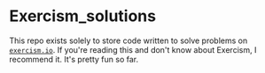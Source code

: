 # Exercism_solutions

This repo exists solely to store code written to solve problems on [`exercism.io`](https://exercism.io). If you're reading this and don't know about Exercism, I recommend it. It's pretty fun so far.
